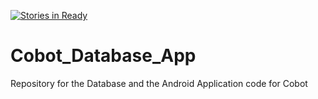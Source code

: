 [![Stories in Ready](https://badge.waffle.io/MinorRoboticsTeam4/Cobot_Database_App.svg?label=ready&title=Ready)](http://waffle.io/MinorRoboticsTeam4/Cobot_Database_App)

# Cobot_Database_App
Repository for the Database and the Android Application code for Cobot

